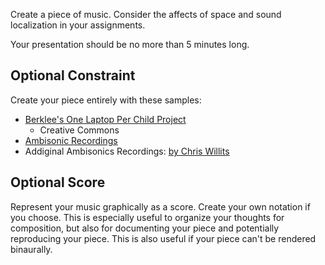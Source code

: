 Create a piece of music. Consider the affects of space and sound localization in your assignments. 

Your presentation should be no more than 5 minutes long. 

## Optional Constraint

Create your piece entirely with these samples:
*  [Berklee's One Laptop Per Child Project](https://drive.google.com/file/d/1kTp37pkBnbcBwqvE8KsVNFF1F6cDM9me/view?usp=sharing) 
	* Creative Commons 
* [Ambisonic Recordings](https://drive.google.com/file/d/1zOXuSudyD-x0Jg_lXtTEc0pemy2NcYbD/view)
* Addiginal Ambisonics Recordings: [by Chris Willits](https://drive.google.com/file/d/1IOnF2y7DpFwDeSi1Kyfr5HxWPZpM9Xbr/view)

## Optional Score

Represent your music graphically as a score. Create your own notation if you choose. This is especially useful to organize your thoughts for composition, but also for documenting your piece and potentially reproducing your piece. This is also useful if your piece can't be rendered binaurally. 
